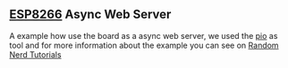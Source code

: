 ## [ESP8266](https://en.wikipedia.org/wiki/ESP8266) Async Web Server

A example how use the board as a async web server, we used the [pio](https://platformio.org/) as tool and for more information about the example you can see on [Random Nerd Tutorials](https://randomnerdtutorials.com/esp8266-nodemcu-async-web-server-espasyncwebserver-library) 


